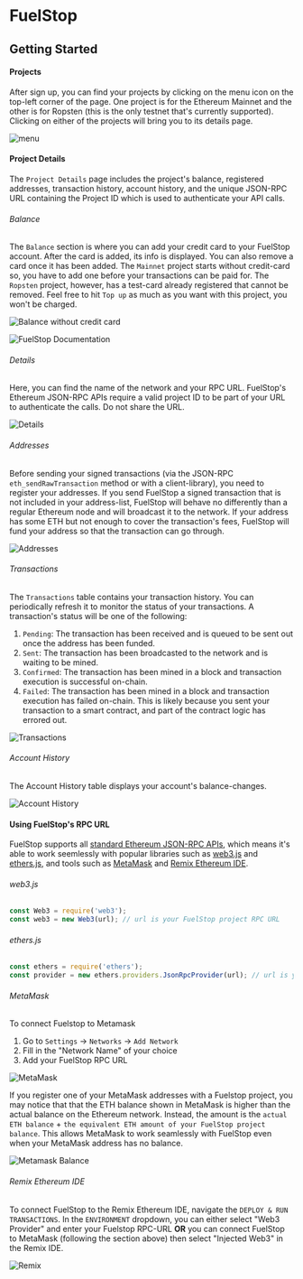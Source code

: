 # FuelStop

## Getting Started

#### Projects

After sign up, you can find your projects by clicking on the menu icon on the top-left corner of the page. One project is for the Ethereum Mainnet and the other is for Ropsten (this is the only testnet that's currently supported). Clicking on either of the projects will bring you to its details page.

![menu](./diagrams/projects.svg)

#### Project Details

The `Project Details` page includes the project's balance, registered addresses, transaction history, account history, and the unique JSON-RPC URL containing the Project ID which is used to authenticate your API calls.

###### Balance

The `Balance` section is where you can add your credit card to your FuelStop account. After the card is added, its info is displayed. You can also remove a card once it has been added. The `Mainnet` project starts without credit-card so, you have to add one before your transactions can be paid for. The `Ropsten` project, however, has a test-card already registered that cannot be removed. Feel free to hit `Top up` as much as you want with this project, you won't be charged.

![Balance without credit card](./diagrams/balance-without-credit-card.svg)

![FuelStop Documentation](./diagrams/balance.svg)

###### Details

Here, you can find the name of the network and your RPC URL. FuelStop's Ethereum JSON-RPC APIs require a valid project ID to be part of your URL to authenticate the calls. Do not share the URL.

![Details](./diagrams/details.svg)

###### Addresses

Before sending your signed transactions (via the JSON-RPC `eth_sendRawTransaction` method or with a client-library), you need to register your addresses. If you send FuelStop a signed transaction that is not included in your address-list, FuelStop will behave no differently than a regular Ethereum node and will broadcast it to the network. If your address has some ETH but not enough to cover the transaction's fees, FuelStop will fund your address so that the transaction can go through.

![Addresses](./diagrams/addresses.svg)

###### Transactions

The `Transactions` table contains your transaction history. You can periodically refresh it to monitor the status of your transactions. A transaction's status will be one of the following:

1. `Pending`: The transaction has been received and is queued to be sent out once the address has been funded.
2. `Sent`: The transaction has been broadcasted to the network and is waiting to be mined.
3. `Confirmed`: The transaction has been mined in a block and transaction execution is successful on-chain.
4. `Failed`: The transaction has been mined in a block and transaction execution has failed on-chain. This is likely because you sent your transaction to a smart contract, and part of the contract logic has errored out.

![Transactions](./diagrams/transactions.svg)

###### Account History

The Account History table displays your account's balance-changes.

![Account History](./diagrams/account-history.svg)

#### Using FuelStop's RPC URL

FuelStop supports all [standard Ethereum JSON-RPC APIs](https://eth.wiki/json-rpc/API), which means it's able to work seemlessly with popular libraries such as [web3.js](https://github.com/ethereum/web3.js/) and [ethers.js](https://github.com/ethers-io/ethers.js/), and tools such as [MetaMask](https://metamask.io/) and [Remix Ethereum IDE](https://remix.ethereum.org/).

###### web3.js

```javascript
const Web3 = require('web3');
const web3 = new Web3(url); // url is your FuelStop project RPC URL
```

###### ethers.js

```javascript
const ethers = require('ethers');
const provider = new ethers.providers.JsonRpcProvider(url); // url is your FuelStop project RPC URL
```

###### MetaMask

To connect Fuelstop to Metamask
1. Go to `Settings` -> `Networks` -> `Add Network`
2. Fill in the "Network Name" of your choice
3. Add your FuelStop RPC URL

![MetaMask](./diagrams/metamask.svg)

If you register one of your MetaMask addresses with a Fuelstop project, you may notice that that the ETH balance shown in MetaMask is higher than the actual balance on the Ethereum network. Instead, the amount is the `actual ETH balance` + `the equivalent ETH amount of your FuelStop project balance`. This allows MetaMask to work seamlessly with FuelStop even when your MetaMask address has no balance.

![Metamask Balance](./diagrams/metamask-balance.svg)

###### Remix Ethereum IDE

To connect FuelStop to the Remix Ethereum IDE, navigate the `DEPLOY & RUN TRANSACTIONS`. In the `ENVIRONMENT` dropdown, you can either select "Web3 Provider" and enter your Fuelstop RPC-URL **OR** you can connect FuelStop to MetaMask (following the section above) then select "Injected Web3" in the Remix IDE.

![Remix](./diagrams/remix.svg)
